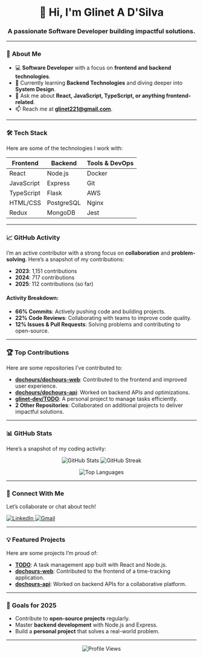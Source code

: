 <h1 align="center">👋 Hi, I'm Glinet A D'Silva</h1>
<h3 align="center">A passionate Software Developer building impactful solutions.</h3>

---

### 🚀 **About Me**
- 💻 **Software Developer** with a focus on **frontend and backend technologies**.
- 🌱 Currently learning **Backend Technologies** and diving deeper into **System Design**.
- 💬 Ask me about **React, JavaScript, TypeScript, or anything frontend-related**.
- 📫 Reach me at **glinet221@gmail.com**.

---

### 🛠️ **Tech Stack**
Here are some of the technologies I work with:

| **Frontend**       | **Backend**         | **Tools & DevOps**    |
|---------------------|---------------------|-----------------------|
| React               | Node.js             | Docker                |
| JavaScript          | Express             | Git                   |
| TypeScript          | Flask               | AWS                   |
| HTML/CSS            | PostgreSQL          | Nginx                 |
| Redux               | MongoDB             | Jest                  |

---

### 📈 **GitHub Activity**
I’m an active contributor with a strong focus on **collaboration** and **problem-solving**. Here’s a snapshot of my contributions:

- **2023**: 1,151 contributions
- **2024**: 717 contributions
- **2025**: 112 contributions (so far)

#### Activity Breakdown:
- **66% Commits**: Actively pushing code and building projects.
- **22% Code Reviews**: Collaborating with teams to improve code quality.
- **12% Issues & Pull Requests**: Solving problems and contributing to open-source.

---

### 🏆 **Top Contributions**
Here are some repositories I’ve contributed to:

- **[dochours/dochours-web](https://github.com/dochours/dochours-web)**: Contributed to the frontend and improved user experience.
- **[dochours/dochours-api](https://github.com/dochours/dochours-api)**: Worked on backend APIs and optimizations.
- **[glinet-dev/TODO](https://github.com/glinet-dev/TODO)**: A personal project to manage tasks efficiently.
- **2 Other Repositories**: Collaborated on additional projects to deliver impactful solutions.

---

### 📊 **GitHub Stats**
Here’s a snapshot of my coding activity:

<p align="center">
  <img src="https://github-readme-stats.vercel.app/api?username=glinet-dev&show_icons=true&theme=radical&hide_border=true" alt="GitHub Stats" />
  <img src="https://github-readme-streak-stats.herokuapp.com/?user=glinet-dev&theme=dark&hide_border=true" alt="GitHub Streak" />
</p>

<p align="center">
  <img src="https://github-readme-stats.vercel.app/api/top-langs?username=glinet-dev&layout=compact&theme=vision-friendly-dark&hide_border=true" alt="Top Languages" />
</p>

---

### 🔗 **Connect With Me**
Let’s collaborate or chat about tech!

<p align="left">
  <a href="https://linkedin.com/in/glinet221" target="_blank">
    <img src="https://img.shields.io/badge/LinkedIn-0077B5?style=for-the-badge&logo=linkedin&logoColor=white" alt="LinkedIn" />
  </a>
  <a href="mailto:glinet221@gmail.com" target="_blank">
    <img src="https://img.shields.io/badge/Gmail-D14836?style=for-the-badge&logo=gmail&logoColor=white" alt="Gmail" />
  </a>
</p>

---

### 💡 **Featured Projects**
Here are some projects I’m proud of:

- **[TODO](https://github.com/glinet-dev/TODO)**: A task management app built with React and Node.js.
- **[dochours-web](https://github.com/dochours/dochours-web)**: Contributed to the frontend of a time-tracking application.
- **[dochours-api](https://github.com/dochours/dochours-api)**: Worked on backend APIs for a collaborative platform.

---

### 🎯 **Goals for 2025**
- Contribute to **open-source projects** regularly.
- Master **backend development** with Node.js and Express.
- Build a **personal project** that solves a real-world problem.

---

<p align="center">
  <img src="https://komarev.com/ghpvc/?username=glinet-dev&label=Profile%20Views&color=0e75b6&style=flat" alt="Profile Views" />
</p>
